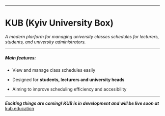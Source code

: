 <img src="../assets/KUB_logo_and_text.svg" title="" alt="" data-align="center">

---

# KUB (Kyiv University Box)

*A modern plarform for managing university classes schedules for lecturers, students, and university administrators.*

---

##### Main features:

- View and manage class schedules easily

- Designed for **students, lecturers and university heads**

- Aiming to improve scheduling efficiency and accesibility

---

***Exciting things are coming! KUB is in development and will be live soon at*** [kub.education](https://kub.education)


